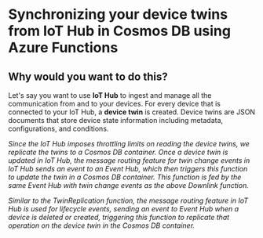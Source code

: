 # Synchronizing your device twins from IoT Hub in Cosmos DB using Azure Functions

## Why would you want to do this?
Let's say you want to use **IoT Hub** to ingest and manage all the communication from and to your devices. For every device that is connected to your IoT Hub, a **device twin** is created. Device twins are JSON documents that store device state information including metadata, configurations, and conditions.  




*Since the IoT Hub imposes throttling limits on reading the device twins, we replicate the twins to a Cosmos DB container. Once a device twin is updated in IoT Hub, the message routing feature for twin change events in IoT Hub sends an event to an Event Hub, which then triggers this function to update the twin in a Cosmos DB container. This function is fed by the same Event Hub with twin change events as the above Downlink function.*

*Similar to the TwinReplication function, the message routing feature in IoT Hub is used for lifecycle events, sending an event to Event Hub when a device is deleted or created, triggering this function to replicate that operation on the device twin in the Cosmos DB container.*

